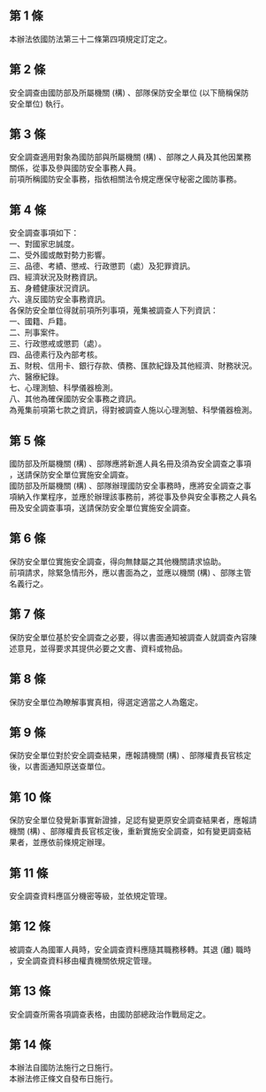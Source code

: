 第 1 條
-------
本辦法依國防法第三十二條第四項規定訂定之。

第 2 條
-------
安全調查由國防部及所屬機關 (構) 、部隊保防安全單位 (以下簡稱保防  
安全單位) 執行。

第 3 條
-------
安全調查適用對象為國防部與所屬機關 (構) 、部隊之人員及其他因業務  
關係，從事及參與國防安全事務人員。  
前項所稱國防安全事務，指依相關法令規定應保守秘密之國防事務。

第 4 條
-------
安全調查事項如下：  
一、對國家忠誠度。  
二、受外國或敵對勢力影響。  
三、品德、考績、懲戒、行政懲罰（處）及犯罪資訊。  
四、經濟狀況及財務資訊。  
五、身體健康狀況資訊。  
六、違反國防安全事務資訊。  
各保防安全單位得就前項所列事項，蒐集被調查人下列資訊：  
一、國籍、戶籍。  
二、刑事案件。  
三、行政懲戒或懲罰（處）。  
四、品德素行及內部考核。  
五、財稅、信用卡、銀行存款、債務、匯款紀錄及其他經濟、財務狀況。  
六、醫療紀錄。  
七、心理測驗、科學儀器檢測。  
八、其他為確保國防安全事務之資訊。  
為蒐集前項第七款之資訊，得對被調查人施以心理測驗、科學儀器檢測。

第 5 條
-------
國防部及所屬機關 (構) 、部隊應將新進人員名冊及須為安全調查之事項  
，送請保防安全單位實施安全調查。  
國防部及所屬機關 (構) 、部隊辦理國防安全事務時，應將安全調查之事  
項納入作業程序，並應於辦理該事務前，將從事及參與安全事務之人員名  
冊及安全調查事項，送請保防安全單位實施安全調查。

第 6 條
-------
保防安全單位實施安全調查，得向無隸屬之其他機關請求協助。  
前項請求，除緊急情形外，應以書面為之，並應以機關 (構) 、部隊主管  
名義行之。

第 7 條
-------
保防安全單位基於安全調查之必要，得以書面通知被調查人就調查內容陳  
述意見，並得要求其提供必要之文書、資料或物品。

第 8 條
-------
保防安全單位為瞭解事實真相，得選定適當之人為鑑定。

第 9 條
-------
保防安全單位對於安全調查結果，應報請機關 (構) 、部隊權責長官核定  
後，以書面通知原送查單位。

第 10 條
--------
保防安全單位發覺新事實新證據，足認有變更原安全調查結果者，應報請  
機關 (構) 、部隊權責長官核定後，重新實施安全調查，如有變更調查結  
果者，並應依前條規定辦理。

第 11 條
--------
安全調查資料應區分機密等級，並依規定管理。

第 12 條
--------
被調查人為國軍人員時，安全調查資料應隨其職務移轉。其退 (離) 職時  
，安全調查資料移由權責機關依規定管理。

第 13 條
--------
安全調查所需各項調查表格，由國防部總政治作戰局定之。

第 14 條
--------
本辦法自國防法施行之日施行。  
本辦法修正條文自發布日施行。

